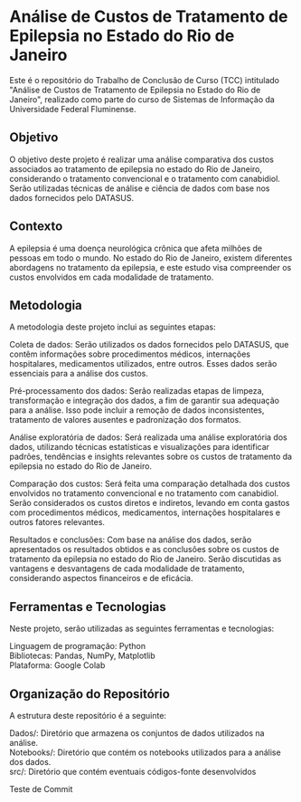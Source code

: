 # Análise de Custos de Tratamento de Epilepsia no Estado do Rio de Janeiro
Este é o repositório do Trabalho de Conclusão de Curso (TCC) intitulado "Análise de Custos de Tratamento de Epilepsia no Estado do Rio de Janeiro", realizado como parte do curso de Sistemas de Informação da Universidade Federal Fluminense.

## Objetivo
O objetivo deste projeto é realizar uma análise comparativa dos custos associados ao tratamento de epilepsia no estado do Rio de Janeiro, considerando o tratamento convencional e o tratamento com canabidiol. Serão utilizadas técnicas de análise e ciência de dados com base nos dados fornecidos pelo DATASUS.

## Contexto
A epilepsia é uma doença neurológica crônica que afeta milhões de pessoas em todo o mundo. No estado do Rio de Janeiro, existem diferentes abordagens no tratamento da epilepsia, e este estudo visa compreender os custos envolvidos em cada modalidade de tratamento.

## Metodologia
A metodologia deste projeto inclui as seguintes etapas:

Coleta de dados: Serão utilizados os dados fornecidos pelo DATASUS, que contêm informações sobre procedimentos médicos, internações hospitalares, medicamentos utilizados, entre outros. Esses dados serão essenciais para a análise dos custos.

Pré-processamento dos dados: Serão realizadas etapas de limpeza, transformação e integração dos dados, a fim de garantir sua adequação para a análise. Isso pode incluir a remoção de dados inconsistentes, tratamento de valores ausentes e padronização dos formatos.

Análise exploratória de dados: Será realizada uma análise exploratória dos dados, utilizando técnicas estatísticas e visualizações para identificar padrões, tendências e insights relevantes sobre os custos de tratamento da epilepsia no estado do Rio de Janeiro.

Comparação dos custos: Será feita uma comparação detalhada dos custos envolvidos no tratamento convencional e no tratamento com canabidiol. Serão considerados os custos diretos e indiretos, levando em conta gastos com procedimentos médicos, medicamentos, internações hospitalares e outros fatores relevantes.

Resultados e conclusões: Com base na análise dos dados, serão apresentados os resultados obtidos e as conclusões sobre os custos de tratamento da epilepsia no estado do Rio de Janeiro. Serão discutidas as vantagens e desvantagens de cada modalidade de tratamento, considerando aspectos financeiros e de eficácia.

## Ferramentas e Tecnologias
Neste projeto, serão utilizadas as seguintes ferramentas e tecnologias:

Linguagem de programação: Python<br>
Bibliotecas: Pandas, NumPy, Matplotlib<br>
Plataforma: Google Colab

## Organização do Repositório
A estrutura deste repositório é a seguinte:

Dados/: Diretório que armazena os conjuntos de dados utilizados na análise.<br>
Notebooks/: Diretório que contém os notebooks utilizados para a análise dos dados.<br>
src/: Diretório que contém eventuais códigos-fonte desenvolvidos

Teste de Commit 